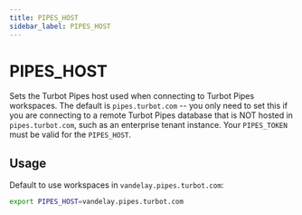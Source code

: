 ```yaml
---
title: PIPES_HOST
sidebar_label: PIPES_HOST
---
```


# PIPES_HOST
Sets the Turbot Pipes host used when connecting to Turbot Pipes workspaces.  The default is `pipes.turbot.com` -- you only need to set this if you are connecting to a remote Turbot Pipes database that is NOT hosted in `pipes.turbot.com`, such as an enterprise tenant instance.  Your `PIPES_TOKEN` must be valid for the `PIPES_HOST`.


## Usage 
Default to use workspaces in `vandelay.pipes.turbot.com`:

```bash
export PIPES_HOST=vandelay.pipes.turbot.com
```